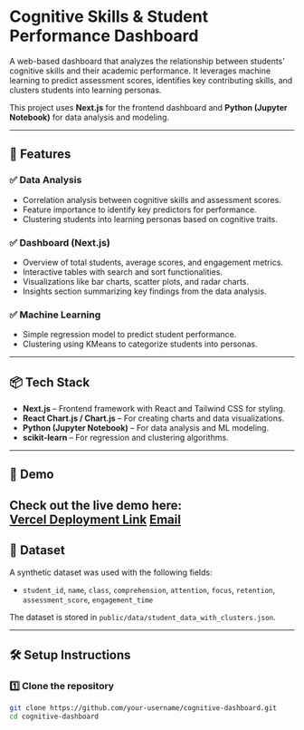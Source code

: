 # Cognitive Skills & Student Performance Dashboard

A web-based dashboard that analyzes the relationship between students' cognitive skills and their academic performance. It leverages machine learning to predict assessment scores, identifies key contributing skills, and clusters students into learning personas.

This project uses **Next.js** for the frontend dashboard and **Python (Jupyter Notebook)** for data analysis and modeling.

---

## 📂 Features

### ✅ Data Analysis
- Correlation analysis between cognitive skills and assessment scores.
- Feature importance to identify key predictors for performance.
- Clustering students into learning personas based on cognitive traits.

### ✅ Dashboard (Next.js)
- Overview of total students, average scores, and engagement metrics.
- Interactive tables with search and sort functionalities.
- Visualizations like bar charts, scatter plots, and radar charts.
- Insights section summarizing key findings from the data analysis.

### ✅ Machine Learning
- Simple regression model to predict student performance.
- Clustering using KMeans to categorize students into personas.

---

## 📦 Tech Stack

- **Next.js** – Frontend framework with React and Tailwind CSS for styling.
- **React Chart.js / Chart.js** – For creating charts and data visualizations.
- **Python (Jupyter Notebook)** – For data analysis and ML modeling.
- **scikit-learn** – For regression and clustering algorithms.

---

## 🚀 Demo

Check out the live demo here:  
**[Vercel Deployment Link](https://student-dashboard-delta-five.vercel.app/)**
**[Email](kjtayesha13@gmail.com)**
---

## 📂 Dataset

A synthetic dataset was used with the following fields:

- `student_id`, `name`, `class`, `comprehension`, `attention`, `focus`, `retention`, `assessment_score`, `engagement_time`

The dataset is stored in `public/data/student_data_with_clusters.json`.

---

## 🛠 Setup Instructions

### 1️⃣ Clone the repository

```bash
git clone https://github.com/your-username/cognitive-dashboard.git
cd cognitive-dashboard
